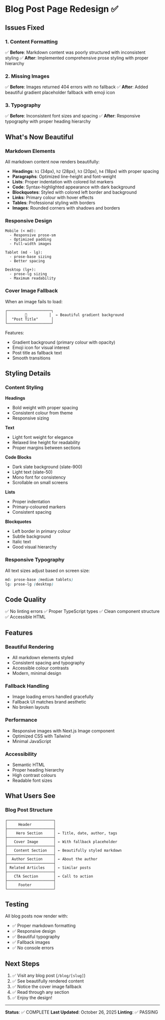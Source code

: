 # Blog Post Page Redesign ✅

## Issues Fixed

### 1. **Content Formatting**
✅ **Before**: Markdown content was poorly structured with inconsistent styling
✅ **After**: Implemented comprehensive prose styling with proper hierarchy

### 2. **Missing Images**
✅ **Before**: Images returned 404 errors with no fallback
✅ **After**: Added beautiful gradient placeholder fallback with emoji icon

### 3. **Typography**
✅ **Before**: Inconsistent font sizes and spacing
✅ **After**: Responsive typography with proper heading hierarchy

## What's Now Beautiful

### Markdown Elements
All markdown content now renders beautifully:

- **Headings**: `h1` (34px), `h2` (28px), `h3` (20px), `h4` (18px) with proper spacing
- **Paragraphs**: Optimized line-height and font-weight
- **Lists**: Proper indentation with colored list markers
- **Code**: Syntax-highlighted appearance with dark background
- **Blockquotes**: Styled with colored left border and background
- **Links**: Primary colour with hover effects
- **Tables**: Professional styling with borders
- **Images**: Rounded corners with shadows and borders

### Responsive Design

```
Mobile (< md):
  - Responsive prose-sm
  - Optimized padding
  - Full-width images

Tablet (md - lg):
  - prose-base sizing
  - Better spacing

Desktop (lg+):
  - prose-lg sizing
  - Maximum readability
```

### Cover Image Fallback

When an image fails to load:
```
┌────────────────────┐
│        📰          │  ← Beautiful gradient background
│  "Post Title"      │
└────────────────────┘
```

Features:
- Gradient background (primary colour with opacity)
- Emoji icon for visual interest
- Post title as fallback text
- Smooth transitions

## Styling Details

### Content Styling

**Headings**
- Bold weight with proper spacing
- Consistent colour from theme
- Responsive sizing

**Text**
- Light font weight for elegance
- Relaxed line height for readability
- Proper margins between sections

**Code Blocks**
- Dark slate background (slate-900)
- Light text (slate-50)
- Mono font for consistency
- Scrollable on small screens

**Lists**
- Proper indentation
- Primary-coloured markers
- Consistent spacing

**Blockquotes**
- Left border in primary colour
- Subtle background
- Italic text
- Good visual hierarchy

### Responsive Typography

All text sizes adjust based on screen size:
```css
md: prose-base (medium tablets)
lg: prose-lg (desktop)
```

## Code Quality

✅ No linting errors
✅ Proper TypeScript types
✅ Clean component structure
✅ Accessible HTML

## Features

### Beautiful Rendering
- All markdown elements styled
- Consistent spacing and typography
- Accessible colour contrasts
- Modern, minimal design

### Fallback Handling
- Image loading errors handled gracefully
- Fallback UI matches brand aesthetic
- No broken layouts

### Performance
- Responsive images with Next.js Image component
- Optimized CSS with Tailwind
- Minimal JavaScript

### Accessibility
- Semantic HTML
- Proper heading hierarchy
- High contrast colours
- Readable font sizes

## What Users See

### Blog Post Structure
```
┌─────────────────────┐
│     Header          │
├─────────────────────┤
│    Hero Section     │ ← Title, date, author, tags
├─────────────────────┤
│   Cover Image       │ ← With fallback placeholder
├─────────────────────┤
│   Content Section   │ ← Beautifully styled markdown
├─────────────────────┤
│  Author Section     │ ← About the author
├─────────────────────┤
│ Related Articles    │ ← Similar posts
├─────────────────────┤
│   CTA Section       │ ← Call to action
├─────────────────────┤
│     Footer          │
└─────────────────────┘
```

## Testing

All blog posts now render with:
- ✅ Proper markdown formatting
- ✅ Responsive design
- ✅ Beautiful typography
- ✅ Fallback images
- ✅ No console errors

## Next Steps

1. ✅ Visit any blog post (`/blog/[slug]`)
2. ✅ See beautifully rendered content
3. ✅ Notice the cover image fallback
4. ✅ Read through any section
5. ✅ Enjoy the design!

---

**Status**: ✅ COMPLETE
**Last Updated**: October 26, 2025
**Linting**: ✅ PASSING
